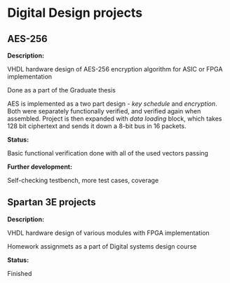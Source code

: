 # Digital Design projects

## **AES-256**
**Description:**

VHDL hardware design of AES-256 encryption algorithm for ASIC or FPGA implementation

Done as a part of the Graduate thesis

AES is implemented as a two part design - *key schedule* and *encryption*. Both were separately functionally verified, and verified again when assembled. Project is then expanded with *data loading* block, which takes 128 bit ciphertext and sends it down a 8-bit bus in 16 packets. 

**Status:** &nbsp;

Basic functional verification done with all of the used vectors passing

**Further development:**

Self-checking testbench, more test cases, coverage


## **Spartan 3E projects**
**Description:**

VHDL hardware design of various modules with FPGA implementation

Homework assignmets as a part of Digital systems design course

**Status:**

Finished

